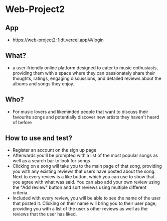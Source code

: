 # Web-Project2
## App
- https://web-project2-1idt.vercel.app/#/login
## What?
- a user-friendly online platform designed to cater to music enthusiasts, providing them with a space where they can passionately share their thoughts, ratings, engaging discussions, and detailed reviews about the albums and songs they enjoy.
## Who?
- For music lovers and likeminded people that want to discuss their favourite songs and potentially discover new artists they haven't heard of before
## How to use and test?
- Register an account on the sign up page
- Afterwards you'll be prompted with a list of the most popular songs as well as a search bar to look for songs
- Clicking on a song will take you to the main page of that song, providing you with any existing reviews that users have posted about the song. Next to every review is a like button, which you can use to show that you agree with what was said. You can also add your own review using the "Add review" button and sort reviews using multiple different criteria.
- Included with every review, you will be able to see the name of the user that posted it. Clicking on their name will bring you to their user page, providing you with a list of the user's other reviews as well as the reviews that the user has liked.
